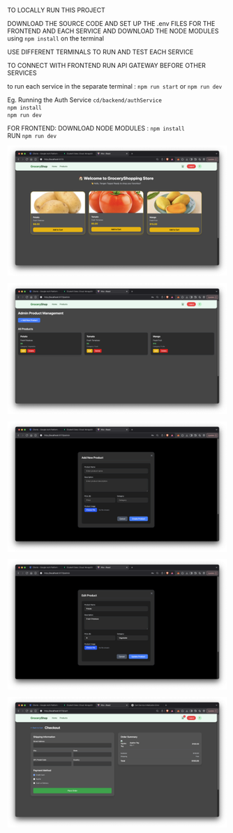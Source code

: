 TO LOCALLY RUN THIS PROJECT

DOWNLOAD THE SOURCE CODE AND SET UP THE .env FILES FOR THE FRONTEND AND EACH SERVICE AND DOWNLOAD THE NODE MODULES using `npm install` on the terminal   

USE DIFFERENT TERMINALS TO RUN AND TEST EACH SERVICE

TO CONNECT WITH FRONTEND RUN API GATEWAY BEFORE OTHER SERVICES 

to run each service in the separate terminal : `npm run start` or `npm run dev`

Eg. Running the Auth Service
`cd/backend/authService`    
`npm install`     
`npm run dev`    

FOR FRONTEND:
DOWNLOAD NODE MODULES : `npm install`     
RUN `npm run dev`

![image.png](./image.png)

![image-1.png](./image-1.png)

![image-2.png](./image-2.png)

![image-3.png](./image-3.png)

![image-4.png](./image-4.png)
